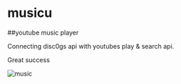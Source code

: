 musicu
======

##youtube music player

Connecting disc0gs api with youtubes play & search api.

Great success

![music](http://25.media.tumblr.com/563728774bd98da9bcea2f9b7bb4d3d3/tumblr_mgvudmEPvF1raqigno1_500.jpg)
